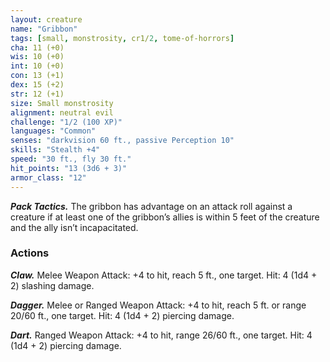 ```yaml
---
layout: creature
name: "Gribbon"
tags: [small, monstrosity, cr1/2, tome-of-horrors]
cha: 11 (+0)
wis: 10 (+0)
int: 10 (+0)
con: 13 (+1)
dex: 15 (+2)
str: 12 (+1)
size: Small monstrosity
alignment: neutral evil
challenge: "1/2 (100 XP)"
languages: "Common"
senses: "darkvision 60 ft., passive Perception 10"
skills: "Stealth +4"
speed: "30 ft., fly 30 ft."
hit_points: "13 (3d6 + 3)"
armor_class: "12"
---
```


***Pack Tactics.*** The gribbon has advantage on an attack roll against a
creature if at least one of the gribbon’s allies is within 5 feet of the creature
and the ally isn’t incapacitated.

### Actions

***Claw.*** Melee Weapon Attack: +4 to hit, reach 5 ft., one target. Hit: 4 (1d4 + 2) slashing damage.

***Dagger.*** Melee or Ranged Weapon Attack: +4 to hit, reach 5 ft. or range 20/60 ft., one target. Hit: 4 (1d4 + 2) piercing damage.

***Dart.*** Ranged Weapon Attack: +4 to hit, range 26/60 ft., one target. Hit: 4 (1d4 + 2) piercing damage.
